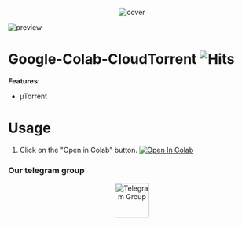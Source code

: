 <p align="center"><img src="https://raw.githubusercontent.com/greysian777/Google-Colab-CloudTorrent/master/src/cover.png" alt="cover"></p>

![preview](https://raw.githubusercontent.com/greysian777/Google-Colab-CloudTorrent/master/src/preview.gif)

# Google-Colab-CloudTorrent <img src="https://hitcounter.pythonanywhere.com/count/tag.svg?url=https%3A%2F%2Fgithub.com%2Fgreysian777%2FuTor" alt="Hits">

<b>Features:</b><br>
- µTorrent

# Usage
1. Click on the "Open in Colab" button.
<a href="https://colab.research.google.com/github/greysian777/uTor/blob/master/uTor.ipynb" target="_parent\"><img src="https://colab.research.google.com/assets/colab-badge.svg" alt="Open In Colab"/></a>


### Our telegram group
<center><a href="https://t.me/torrentToGM"><img src='https://i.imgur.com/CLg6blO.png' height="70" alt="Telegram Group"/></a></center>
